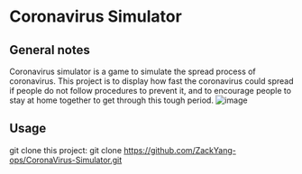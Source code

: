 # Coronavirus Simulator
## General notes 
Coronavirus simulator is a game to simulate the spread process of coronavirus. This project is to display how fast the coronavirus could spread if people do not follow procedures to prevent it, and to encourage people to stay at home together to get through this tough period.
![image](https://s31.aconvert.com/convert/p3r68-cdx67/tzoh7-7cqlf.gif)

## Usage
git clone this project: git clone https://github.com/ZackYang-ops/CoronaVirus-Simulator.git
